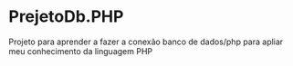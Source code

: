 # PrejetoDb.PHP
Projeto para aprender a fazer a conexão banco de dados/php para apliar meu conhecimento da linguagem PHP
